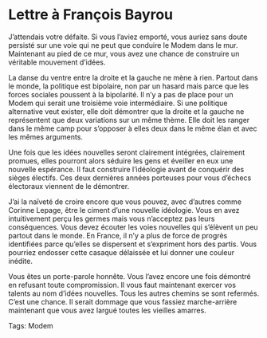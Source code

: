 # Lettre à François Bayrou

J’attendais votre défaite. Si vous l’aviez emporté, vous auriez sans doute persisté sur une voie qui ne peut que conduire le Modem dans le mur. Maintenant au pied de ce mur, vous avez une chance de construire un véritable mouvement d’idées.<span id="more-769"></span>

La danse du ventre entre la droite et la gauche ne mène à rien. Partout dans le monde, la politique est bipolaire, non par un hasard mais parce que les forces sociales poussent à la bipolarité. Il n’y a pas de place pour un Modem qui serait une troisième voie intermédiaire. Si une politique alternative veut exister, elle doit démontrer que la droite et la gauche ne représentent que deux variations sur un même thème. Elle doit les ranger dans le même camp pour s’opposer à elles deux dans le même élan et avec les mêmes arguments.

Une fois que les idées nouvelles seront clairement intégrées, clairement promues, elles pourront alors séduire les gens et éveiller en eux une nouvelle espérance. Il faut construire l’idéologie avant de conquérir des sièges électifs. Ces deux dernières années porteuses pour vous d’échecs électoraux viennent de le démontrer.

J’ai la naïveté de croire encore que vous pouvez, avec d’autres comme Corinne Lepage, être le ciment d’une nouvelle idéologie. Vous en avez intuitivement perçu les germes mais vous n’acceptez pas leurs conséquences. Vous devez écouter les voies nouvelles qui s’élèvent un peu partout dans le monde. En France, il n’y a plus de force de progrès identifiées parce qu’elles se dispersent et s’expriment hors des partis. Vous pourriez endosser cette casaque délaissée et lui donner une couleur inédite.

Vous êtes un porte-parole honnête. Vous l’avez encore une fois démontré en refusant toute compromission. Il vous faut maintenant exercer vos talents au nom d’idées nouvelles. Tous les autres chemins se sont refermés. C’est une chance. Il serait dommage que vous fassiez marche-arrière maintenant que vous avez largué toutes les vieilles amarres.

Tags: Modem